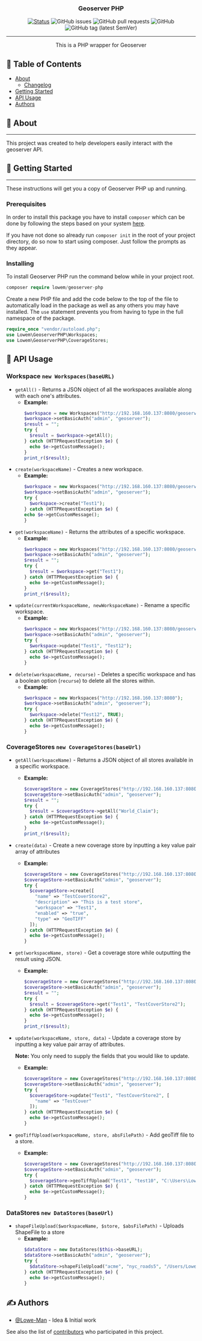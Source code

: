 <h3 align="center">Geoserver PHP</h3>

<div align="center">

[![Status](https://img.shields.io/badge/status-active-success.svg?style=flat-square)]()
![GitHub issues](https://img.shields.io/github/issues/Lowe-Man/geoserver-php?style=flat-square)
![GitHub pull requests](https://img.shields.io/github/issues-pr/Lowe-Man/geoserver-php?style=flat-square)
![GitHub](https://img.shields.io/github/license/Lowe-Man/geoserver-php?color=blue&style=flat-square)
![GitHub tag (latest SemVer)](https://img.shields.io/github/v/tag/Lowe-Man/geoserver-php?label=release&style=flat-square)

</div>

---

<p align="center"> This is a PHP wrapper for Geoserver
    <br> 
</p>

## 📝 Table of Contents

- [About](#about)
    - [Changelog](CHANGELOG.md)
- [Getting Started](#getting_started)
- [API Usage](#api_usage)
- [Authors](#authors)

## 🧐 About <a name="about"></a>

---
This project was created to help developers easily interact with the geoserver API.

## 🏁 Getting Started <a name="getting_started"></a>

---
These instructions will get you a copy of Geoserver PHP up and running.

### Prerequisites

In order to install this package you have to install `composer` which can be done by following the steps based on your system [here](https://getcomposer.org/doc/00-intro.md).

If you have not done so already run `composer init` in the root of your project directory, do so now to start using composer. Just follow the prompts as they appear.

### Installing

To install Geoserver PHP run the command below while in your project root.

```php
composer require lowem/geoserver-php
```

Create a new PHP file and add the code below to the top of the file to automatically load in the package as well as any others you may have installed. The `use` statement prevents you from having to type in the full namespace of the package.

```php
require_once "vendor/autoload.php";
use Lowem\GeoserverPHP\Workspaces;
use Lowem\GeoserverPHP\CoverageStores;
```

## 🎈 API Usage <a name="api_usage"></a>

### Workspace `new Workspaces(baseURL)`

- `getAll()` - Returns a JSON object of all the workspaces available along with each one's attributes.
    - **Example:**
      ```php
      $workspace = new Workspaces("http://192.168.160.137:8080/geoserver");
      $workspace->setBasicAuth("admin", "geoserver");
      $result = "";
      try {
        $result = $workspace->getAll();
      } catch (HTTPRequestException $e) {
        echo $e->getCustomMessage();
      }
      print_r($result);
      ```
- `create(workspaceName)` - Creates a new workspace.
    - **Example:**
      ```php
      $workspace = new Workspaces("http://192.168.160.137:8080/geoserver");
      $workspace->setBasicAuth("admin", "geoserver");
      try {
        $workspace->create("Test1");
      } catch (HTTPRequestException $e) {
      echo $e->getCustomMessage();
      }
      ```
- `get(workspaceName)` - Returns the attributes of a specific workspace.
    - **Example:**
      ```php
      $workspace = new Workspaces("http://192.168.160.137:8080/geoserver");
      $workspace->setBasicAuth("admin", "geoserver");
      $result = "";
      try {
        $result = $workspace->get("Test1");
      } catch (HTTPRequestException $e) {
        echo $e->getCustomMessage();
      }
      print_r($result);
      ```
- `update(currentWorkspaceName, newWorkspaceName)` - Rename a specific workspace.
    - **Example:**
      ```php
      $workspace = new Workspaces("http://192.168.160.137:8080/geoserver");
      $workspace->setBasicAuth("admin", "geoserver");
      try {
        $workspace->update("Test1", "Test12");
      } catch (HTTPRequestException $e) {
        echo $e->getCustomMessage();
      }
      ```
- `delete(workspaceName, recurse)` - Deletes a specific workspace and has a boolean option (`recurse`) to delete all the stores within.
    - **Example:**
      ```php
      $workspace = new Workspaces("http://192.168.160.137:8080");
      $workspace->setBasicAuth("admin", "geoserver");
      try {
        $workspace->delete("Test12", TRUE);
      } catch (HTTPRequestException $e) {
        echo $e->getCustomMessage();
      }
      ```
### CoverageStores `new CoverageStores(baseUrl)`
- `getAll(workspaceName)` - Returns a JSON object of all stores available in a specific workspace.
    - **Example:**
      ```php
      $coverageStore = new CoverageStores("http://192.168.160.137:8080/geoserver");
      $coverageStore->setBasicAuth("admin", "geoserver");
      $result = "";
      try {
        $result = $coverageStore->getAll("World_Claim");
      } catch (HTTPRequestException $e) {
        echo $e->getCustomMessage();
      }
      print_r($result);
      ```
- `create(data)` - Create a new coverage store by inputting a key value pair array of attributes
    - **Example:**
      ```php
      $coverageStore = new CoverageStores("http://192.168.160.137:8080/geoserver");
      $coverageStore->setBasicAuth("admin", "geoserver");
      try {
        $coverageStore->create([
          "name" => "TestCoverStore2",
          "description" => "This is a test store",
          "workspace" => "Test1",
          "enabled" => "true",
          "type" => "GeoTIFF"
        ]);
      } catch (HTTPRequestException $e) {
        echo $e->getCustomMessage();
      }
      ```
- `get(workspaceName, store)` - Get a coverage store while outputting the result using JSON.
    - **Example:**
      ```php
      $coverageStore = new CoverageStores("http://192.168.160.137:8080/geoserver");
      $coverageStore->setBasicAuth("admin", "geoserver");
      $result = "";
      try {
        $result = $coverageStore->get("Test1", "TestCoverStore2");
      } catch (HTTPRequestException $e) {
        echo $e->getCustomMessage();
      }
      print_r($result);
      ```
- `update(workspaceName, store, data)` - Update a coverage store by inputting a key value pair array of attributes.

    **Note:** You only need to supply the fields that you would like to update.
    - **Example:**
      ```php
      $coverageStore = new CoverageStores("http://192.168.160.137:8080/geoserver");
      $coverageStore->setBasicAuth("admin", "geoserver");
      try {
        $coverageStore->update("Test1", "TestCoverStore2", [
          "name" => "TestCover"
        ]);
      } catch (HTTPRequestException $e) {
        echo $e->getCustomMessage();
      }
      ```
- `geoTiffUpload(workspaceName, store, absFilePath)` - Add geoTiff file to a store.
    - **Example:**
      ```php
      $coverageStore = new CoverageStores("http://192.168.160.137:8080/geoserver");
      $coverageStore->setBasicAuth("admin", "geoserver");
      try {
        $coverageStore->geoTiffUpload("Test1", "test10", "C:\Users\LoweM\Downloads\wc2.1_2.5m_prec_2010-2018\wc2.1_2.5m_prec_2010-03.tif");
      } catch (HTTPRequestException $e) {
        echo $e->getCustomMessage();
      }
      ```

### DataStores `new DataStores(baseUrl)`
- `shapeFileUpload($workspaceName, $store, $absFilePath)` - Uploads ShapeFile to a store
    - **Example:**
      ```php
      $dataStore = new DataStores($this->baseURL);
      $dataStore->setBasicAuth("admin", "geoserver");
      try {
        $dataStore->shapeFileUpload("acme", "nyc_roads5", "/Users/LoweM/Downloads/nyc_roads.zip");
      } catch (HTTPRequestException $e) {
        echo $e->getCustomMessage();
      }
      ```

## ✍️ Authors <a name="authors"></a>

- [@Lowe-Man](https://github.com/Lowe-Man) - Idea & Initial work

See also the list of [contributors](https://github.com/Lowe-Man/geoserver-php/contributors) who participated in this project.
